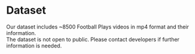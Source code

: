 # Dataset
Our dataset includes ~8500 Football Plays videos in mp4 format and their information.\
The dataset is not open to public. Please contact developers if further information is needed. 
 